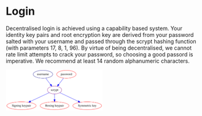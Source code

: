 # Login

Decentralised login is achieved using a capability based system. Your identity key pairs and root encryption key are derived from your password salted with your username and passed through the scrypt hashing function (with parameters 17, 8, 1, 96). By virtue of being decentralised, we cannot rate limit attempts to crack your password, so choosing a good passord is imperative. We recommend at least 14 random alphanumeric characters.

<img alt="Login key derivation" src="img/scrypt.svg" class="center" style="width: 50%;" />